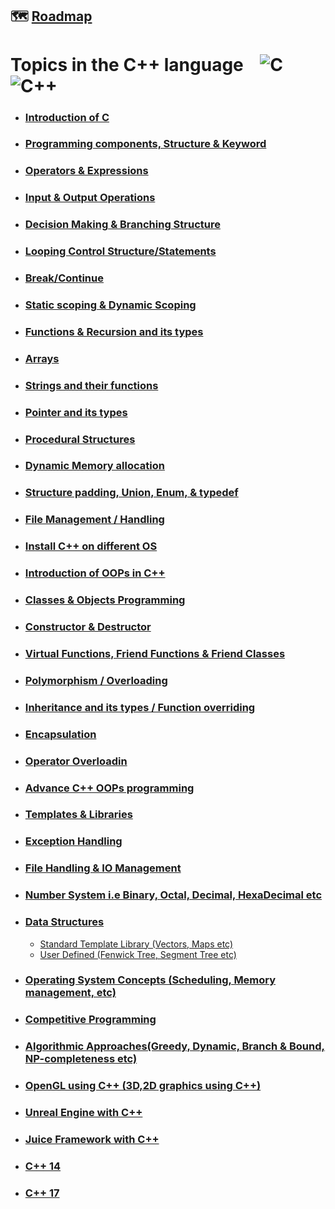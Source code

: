 
##  :world_map: [Roadmap](https://whimsical.com/c-c-roadmap-XSXfAHap1m9Uo7y6hYmksB) 
# Topics in the C++ language   &nbsp;&nbsp; ![C](https://img.shields.io/badge/C-black?style=for-the-badge&logo=c&labelColor=black&color=404040) &nbsp;&nbsp; ![C++](https://img.shields.io/badge/CPP-blue?style=for-the-badge&logo=cplusplus&labelColor=006199)

- ### [Introduction of C](Introduction%20of%20C/)
- ### [Programming components, Structure & Keyword](Programming%20components%2C%20Structure%20%26%20Keyword/)
- ### [Operators & Expressions](Operators%20%26%20Expressions/)
- ### [Input & Output Operations](Input%20%26%20Output%20Operations/)
- ### [Decision Making & Branching Structure](Decision%20Making%20%26%20Branching%20Structure/)
- ### [Looping Control Structure/Statements](Looping%20Control%20Structure%20or%20Statements/)
- ### [Break/Continue](Break%20or%20Continue/) 
- ### [Static scoping & Dynamic Scoping](Static%20scoping%20%26%20Dynamic%20Scoping/)
- ### [Functions & Recursion and its types](Functions%20%26%20Recursion%20and%20its%20types/)
- ### [Arrays](Arrays/)
- ### [Strings and their functions](Strings%20and%20their%20functions/)
- ### [Pointer and its types](Pointer%20and%20its%20types/)
- ### [Procedural Structures](Procedural%20Structures/)
- ### [Dynamic Memory allocation](Dynamic%20Memory%20allocation/)
- ### [Structure padding, Union, Enum, & typedef](Structure%20padding%2C%20Union%2C%20Enum%2C%20%26%20typedef/)
- ### [File Management / Handling](File%20Management%20or%20Handling/)
- ### [Install C++ on different OS](Install%20C%2B%2B%20on%20different%20OS/) 
- ### [Introduction of OOPs in C++](Introduction%20of%20OOPs%20in%20C%2B%2B/)
- ### [Classes & Objects Programming](Classes%20%26%20Objects%20Programming/)
- ### [Constructor & Destructor](Constructor%20%26%20Destructor/) 
- ### [Virtual Functions, Friend Functions & Friend Classes](Virtual%20Functions%2C%20Friend%20Functions%20%26%20Friend%20Classes/) 
- ### [Polymorphism / Overloading](Polymorphism%20or%20Overloading/)
- ### [Inheritance and its types / Function overriding](Inheritance%20and%20its%20types%20or%20Function%20overriding/)
- ### [Encapsulation](Encapsulation/)
- ### [Operator Overloadin](Operator%20Overloading/) 
- ### [Advance C++ OOPs programming](Advance%20C%2B%2B%20OOPs%20programming/)
- ### [Templates & Libraries](Templates%20%26%20Libraries/)
- ### [Exception Handling](Exception%20Handling/)
- ### [File Handling & IO Management](File%20Handling%20%26%20IO%20Management/)
- ### [Number System i.e Binary, Octal, Decimal, HexaDecimal etc](Number%20System%20i.e%20Binary%2C%20Octal%2C%20Decimal%2C%20HexaDecimal%20etc/)
- ### [Data Structures](Data%20Structures/)

  - [Standard Template Library (Vectors, Maps etc)](Data%20Structures/Standard%20Template%20Library%20(Vectors%2C%20Maps%20etc)/)
  - [User Defined (Fenwick Tree, Segment Tree etc)](Data%20Structures/User%20Defined%20(Fenwick%20Tree%2C%20Segment%20Tree%20etc)/)
  
- ### [Operating System Concepts (Scheduling, Memory management, etc)](Operating%20System%20Concepts%20(Scheduling%2C%20Memory%20management%2C%20etc)/)
- ### [Competitive Programming](Competitive%20Programming/)
- ### [Algorithmic Approaches(Greedy, Dynamic, Branch & Bound, NP-completeness etc)](Algorithmic%20Approaches(Greedy%2C%20Dynamic%2C%20Branch%20%26%20Bound%2C%20NP-completeness%20etc)/)
- ### [OpenGL using C++ (3D,2D graphics using C++)](OpenGL%20using%20C%2B%2B%20(3D%2C2D%20graphics%20using%20C%2B%2B)/)
- ### [Unreal Engine with C++](Unreal%20Engine%20with%20C%2B%2B/)
- ### [Juice Framework with C++](Juice%20Framework%20with%20C%2B%2B/)
- ### [C++ 14](C%2B%2B%2014/)
- ### [C++ 17](C%2B%2B%2017/)
